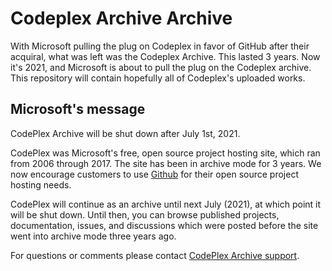 # Codeplex Archive Archive
With Microsoft pulling the plug on Codeplex in favor of GitHub after their acquiral, what was left was the Codeplex Archive. This lasted 3 years. Now it's 2021, and Microsoft is about to pull the plug on the Codeplex archive. This repository will contain hopefully all of Codeplex's uploaded works.

## Microsoft's message
CodePlex Archive will be shut down after July 1st, 2021.

CodePlex was Microsoft's free, open source project hosting site, which ran from 2006 through 2017. The site has been in archive mode for 3 years. We now encourage customers to use [Github](https://github.con) for their open source project hosting needs.

CodePlex will continue as an archive until next July (2021), at which point it will be shut down. Until then, you can browse published projects, documentation, issues, and discussions which were posted before the site went into archive mode three years ago.

For questions or comments please contact [CodePlex Archive support](codeplexarchive@microsoft.com).